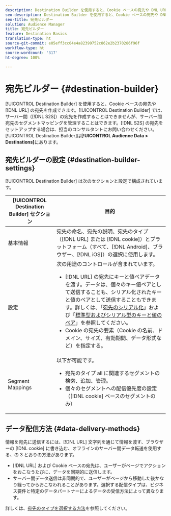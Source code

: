 ```yaml
---
description: Destination Builder を使用すると、Cookie ベースの宛先や DNL URL の宛先を作成できます。Destination Builder では、サーバー間（S2S）の宛先を作成することはできませんが、サーバー間宛先のセグメントマッピングを管理することはできます。S2S の宛先をセットアップする場合は、担当のコンサルタントにお問い合わせください。Destination Builder には、Audience Data／Destinations でアクセスできます。
seo-description: Destination Builder を使用すると、Cookie ベースの宛先や DNL URL の宛先を作成できます。Destination Builder では、サーバー間（S2S）の宛先を作成することはできませんが、サーバー間宛先のセグメントマッピングを管理することはできます。S2S の宛先をセットアップする場合は、担当のコンサルタントにお問い合わせください。Destination Builder には、Audience Data／Destinations でアクセスできます。
seo-title: 宛先ビルダー
solution: Audience Manager
title: 宛先ビルダー
feature: Destination Basics
translation-type: ht
source-git-commit: e05eff3cc04e4a82399752c862e2b2370286f96f
workflow-type: ht
source-wordcount: '317'
ht-degree: 100%

---
```



# 宛先ビルダー {#destination-builder}

[!UICONTROL Destination Builder] を使用すると、Cookie ベースの宛先や [!DNL URL] の宛先を作成できます。[!UICONTROL Destination Builder] では、サーバー間（[!DNL S2S]）の宛先を作成することはできませんが、サーバー間宛先のセグメントマッピングを管理することはできます。[!DNL S2S] の宛先をセットアップする場合は、担当のコンサルタントにお問い合わせください。[!UICONTROL Destination Builder]は&#x200B;**[!UICONTROL Audience Data > Destinations]**&#x200B;にあります。

## 宛先ビルダーの設定 {#destination-builder-settings}

<!-- destination-builder.xml -->

[!UICONTROL Destination Builder] は次のセクションと設定で構成されています。

| [!UICONTROL Destination Builder] セクション | 目的 |
|--- |--- |
| 基本情報 | 宛先の命名、宛先の説明、宛先のタイプ（[!DNL URL] または [!DNL cookie]）とプラットフォーム（すべて、[!DNL Android]、ブラウザー、[!DNL iOS]）の選択に使用します。 |
| 設定 | 次の用途のコントロールが含まれています。<br/><ul><li>[!DNL URL] の宛先にキーと値ペアデータを渡す。データは、個々のキー値ペアとして送信することも、シリアル化されたキーと値のペアとして送信することもできます。詳しくは、「[宛先のシリアル化](../../features/destinations/key-value-pairs.md#destination-serialized)」および「[標準型およびシリアル型のキーと値のペア](../../features/destinations/key-value-pairs.md)」を参照してください。 </li><li>Cookie の宛先の要素（Cookie の名前、ドメイン、サイズ、有効期間、データ形式など）を指定する。</li></ul> |
| Segment Mappings | 以下が可能です。<br/><ul><li>宛先のタイプ all に関連するセグメントの検索、追加、管理。 </li><li>個々のセグメントへの配信優先度の設定（[!DNL cookie] ベースのセグメントのみ）</li></ul> |

## データ配信方法 {#data-delivery-methods}

情報を宛先に送信するには、[!DNL URL] 文字列を通じて情報を渡す、ブラウザーの [!DNL cookie] に書き込む、オフラインのサーバー間データ転送を使用する、の 3 とおりの方法があります。

* [!DNL URL] および Cookie ベースの宛先は、ユーザーがページでアクションをおこなうたびに、データを同期的に送信します。
* サーバー間データ送信は非同期的で、ユーザーがページから移動した後かなり経ってからおこなわれることがあります。選択する配信タイプは、ビジネス要件と特定のデータパートナーによるデータの受信方法によって異なります。

詳しくは、[宛先のタイプを選択する方法](../../features/destinations/destinations.md)を参照してください。